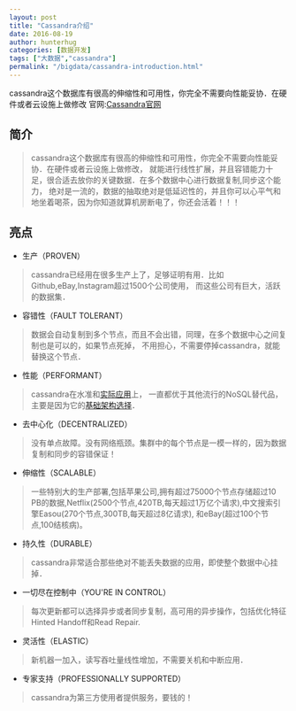 ```yaml
---
layout: post  
title: "Cassandra介绍"
date: 2016-08-19
author: hunterhug
categories: [数据开发]
tags: ["大数据","cassandra"]
permalink: "/bigdata/cassandra-introduction.html"
--- 
```


cassandra这个数据库有很高的伸缩性和可用性，你完全不需要向性能妥协．在硬件或者云设施上做修改
官网:[Cassandra官网](http://cassandra.apache.org/)

## 简介
>cassandra这个数据库有很高的伸缩性和可用性，你完全不需要向性能妥协．在硬件或者云设施上做修改，
>就能进行线性扩展，并且容错能力十足，很合适去放你的关键数据．在多个数据中心进行数据复制,同步这个能力，
>绝对是一流的，数据的抽取绝对是低延迟性的，并且你可以心平气和地坐着喝茶，因为你知道就算机房断电了，你还会活着！！！

## 亮点
- 生产（PROVEN）
>cassandra已经用在很多生产上了，足够证明有用．比如Github,eBay,Instagram超过1500个公司使用，
>而这些公司有巨大，活跃的数据集．

- 容错性（FAULT TOLERANT）
>数据会自动复制到多个节点，而且不会出错，同理，在多个数据中心之间复制也是可以的，如果节点死掉，
>不用担心，不需要停掉cassandra，就能替换这个节点．

- 性能（PERFORMANT）
>cassandra在水准和[实际应用](http://blog.markedup.com/2013/02/cassandra-hive-and-hadoop-how-we-picked-our-analytics-stack/)上，
>一直都优于其他流行的NoSQL替代品，主要是因为它的[基础架构选择](http://www.datastax.com/dev/blog/2012-in-review-performance)．

- 去中心化（DECENTRALIZED）
>没有单点故障。没有网络瓶颈。集群中的每个节点是一模一样的，因为数据复制和同步的容错保证！

- 伸缩性（SCALABLE）
>一些特别大的生产部署,包括苹果公司,拥有超过75000个节点存储超过10 PB的数据,Netflix(2500个节点,420TB,每天超过1万亿个请求),中文搜索引擎Easou(270个节点,300TB,每天超过8亿请求),
>和eBay(超过100个节点,100结核病)。

- 持久性（DURABLE）
>cassandra非常适合那些绝对不能丢失数据的应用，即使整个数据中心挂掉．

- 一切尽在控制中（YOU'RE IN CONTROL）
>每次更新都可以选择异步或者同步复制，高可用的异步操作，包括优化特征Hinted Handoff和Read Repair.

- 灵活性（ELASTIC）
>新机器一加入，读写吞吐量线性增加，不需要关机和中断应用．

- 专家支持（PROFESSIONALLY SUPPORTED）
>cassandra为第三方使用者提供服务，要钱的！